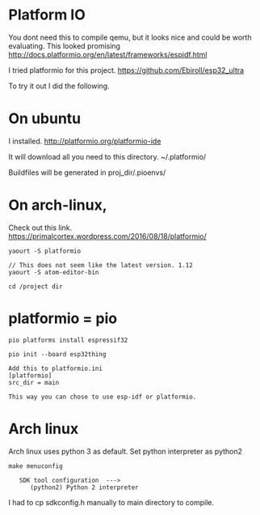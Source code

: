 # Platform IO

You dont need this to compile qemu, but it looks nice and could be worth evaluating.
This looked promising http://docs.platformio.org/en/latest/frameworks/espidf.html

I tried platformio for this project.
https://github.com/Ebiroll/esp32_ultra

To try it out I did the following.
# On ubuntu 
I installed.
http://platformio.org/platformio-ide

It will download all you need to this directory.
~/.platformio/

Buildfiles will be generated in proj_dir/.pioenvs/


# On arch-linux,
Check out this link.
https://primalcortex.wordpress.com/2016/08/18/platformio/

```
yaourt -S platformio

// This does not seem like the latest version. 1.12
yaourt -S atom-editor-bin

cd /project dir
```
# platformio = pio

```
pio platforms install espressif32

pio init --board esp32thing

Add this to platformio.ini
[platformio]
src_dir = main

This way you can chose to use esp-idf or platformio.

```



# Arch linux

Arch linux uses python 3 as default.
Set python interpreter as python2

```
make menuconfig

   SDK tool configuration  --->
      (python2) Python 2 interpreter
```

I had to cp sdkconfig.h manually to main directory to compile.
